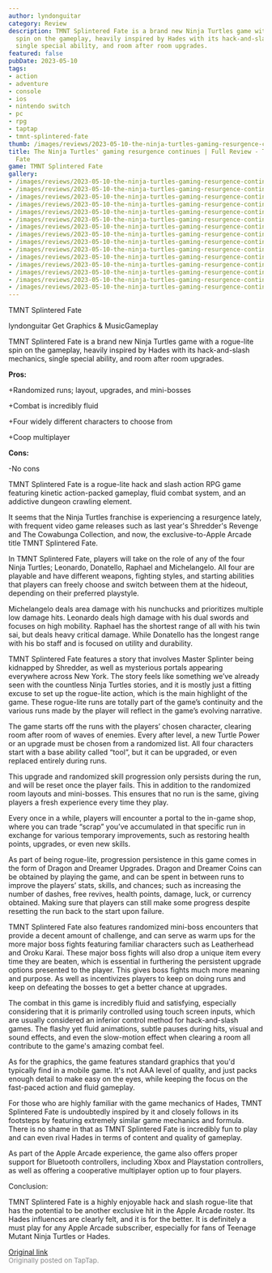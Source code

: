 ```yaml
---
author: lyndonguitar
category: Review
description: TMNT Splintered Fate is a brand new Ninja Turtles game with a rogue-lite
  spin on the gameplay, heavily inspired by Hades with its hack-and-slash mechanics,
  single special ability, and room after room upgrades.
featured: false
pubDate: 2023-05-10
tags:
- action
- adventure
- console
- ios
- nintendo switch
- pc
- rpg
- taptap
- tmnt-splintered-fate
thumb: /images/reviews/2023-05-10-the-ninja-turtles-gaming-resurgence-continues--full-review---tmnt-splintered-fate-0.avif
title: The Ninja Turtles' gaming resurgence continues | Full Review - TMNT Splintered
  Fate
game: TMNT Splintered Fate
gallery:
- /images/reviews/2023-05-10-the-ninja-turtles-gaming-resurgence-continues--full-review---tmnt-splintered-fate-0.avif
- /images/reviews/2023-05-10-the-ninja-turtles-gaming-resurgence-continues--full-review---tmnt-splintered-fate-1.avif
- /images/reviews/2023-05-10-the-ninja-turtles-gaming-resurgence-continues--full-review---tmnt-splintered-fate-2.avif
- /images/reviews/2023-05-10-the-ninja-turtles-gaming-resurgence-continues--full-review---tmnt-splintered-fate-3.avif
- /images/reviews/2023-05-10-the-ninja-turtles-gaming-resurgence-continues--full-review---tmnt-splintered-fate-4.avif
- /images/reviews/2023-05-10-the-ninja-turtles-gaming-resurgence-continues--full-review---tmnt-splintered-fate-5.avif
- /images/reviews/2023-05-10-the-ninja-turtles-gaming-resurgence-continues--full-review---tmnt-splintered-fate-6.avif
- /images/reviews/2023-05-10-the-ninja-turtles-gaming-resurgence-continues--full-review---tmnt-splintered-fate-7.avif
- /images/reviews/2023-05-10-the-ninja-turtles-gaming-resurgence-continues--full-review---tmnt-splintered-fate-8.avif
- /images/reviews/2023-05-10-the-ninja-turtles-gaming-resurgence-continues--full-review---tmnt-splintered-fate-9.avif
- /images/reviews/2023-05-10-the-ninja-turtles-gaming-resurgence-continues--full-review---tmnt-splintered-fate-10.avif
- /images/reviews/2023-05-10-the-ninja-turtles-gaming-resurgence-continues--full-review---tmnt-splintered-fate-11.avif
- /images/reviews/2023-05-10-the-ninja-turtles-gaming-resurgence-continues--full-review---tmnt-splintered-fate-12.avif
- /images/reviews/2023-05-10-the-ninja-turtles-gaming-resurgence-continues--full-review---tmnt-splintered-fate-13.avif
- /images/reviews/2023-05-10-the-ninja-turtles-gaming-resurgence-continues--full-review---tmnt-splintered-fate-14.avif
---
```

TMNT Splintered Fate

lyndonguitar
Get
Graphics & MusicGameplay

TMNT Splintered Fate is a brand new Ninja Turtles game with a rogue-lite spin on the gameplay, heavily inspired by Hades with its hack-and-slash mechanics, single special ability, and room after room upgrades.


**Pros:**


+Randomized runs; layout, upgrades, and mini-bosses

+Combat is incredibly fluid

+Four widely different characters to choose from

+Coop multiplayer


**Cons:**


-No cons

TMNT Splintered Fate is a rogue-lite hack and slash action RPG game featuring kinetic action-packed gameplay, fluid combat system, and an addictive dungeon crawling element.

It seems that the Ninja Turtles franchise is experiencing a resurgence lately, with frequent video game releases such as last year's Shredder's Revenge and The Cowabunga Collection, and now, the exclusive-to-Apple Arcade title TMNT Splintered Fate.

In TMNT Splintered Fate, players will take on the role of any of the four Ninja Turtles; Leonardo, Donatello, Raphael and Michelangelo. All four are playable and have different weapons, fighting styles, and starting abilities that players can freely choose and switch between them at the hideout, depending on their preferred playstyle.

Michelangelo deals area damage with his nunchucks and prioritizes multiple low damage hits. Leonardo deals high damage with his dual swords and focuses on high mobility. Raphael has the shortest range of all with his twin sai, but deals heavy critical damage. While Donatello has the longest range with his bo staff and is focused on utility and durability.

TMNT Splintered Fate features a story that involves Master Splinter being kidnapped by Shredder, as well as mysterious portals appearing everywhere across New York. The story feels like something we’ve already seen with the countless Ninja Turtles stories, and it is mostly just a fitting excuse to set up the rogue-lite action, which is the main highlight of the game. These rogue-lite runs are totally part of the game’s continuity and the various runs made by the player will reflect in the game’s evolving narrative.

The game starts off the runs with the players’ chosen character, clearing room after room of waves of enemies. Every after level, a new Turtle Power or an upgrade must be chosen from a randomized list. All four characters start with a base ability called “tool”, but it can be upgraded, or even replaced entirely during runs.

This upgrade and randomized skill progression only persists during the run, and will be reset once the player fails. This in addition to the randomized room layouts and mini-bosses. This ensures that no run is the same, giving players a fresh experience every time they play.

Every once in a while, players will encounter a portal to the in-game shop, where you can trade “scrap” you’ve accumulated in that specific run in exchange for various temporary improvements, such as restoring health points, upgrades, or even new skills.

As part of being rogue-lite, progression persistence in this game comes in the form of Dragon and Dreamer Upgrades. Dragon and Dreamer Coins can be obtained by playing the game, and can be spent in between runs to improve the players’ stats, skills, and chances; such as increasing the number of dashes, free revives, health points, damage, luck, or currency obtained. Making sure that players can still make some progress despite resetting the run back to the start upon failure.

TMNT Splintered Fate also features randomized mini-boss encounters that provide a decent amount of challenge, and can serve as warm ups for the more major boss fights featuring familiar characters such as Leatherhead and Oroku Karai. These major boss fights will also drop a unique item every time they are beaten, which is essential in furthering the persistent upgrade options presented to the player. This gives boss fights much more meaning and purpose. As well as incentivizes players to keep on doing runs and keep on defeating the bosses to get a better chance at upgrades.

The combat in this game is incredibly fluid and satisfying, especially considering that it is primarily controlled using touch screen inputs, which are usually considered an inferior control method for hack-and-slash games. The flashy yet fluid animations, subtle pauses during hits, visual and sound effects, and even the slow-motion effect when clearing a room all contribute to the game's amazing combat feel.

As for the graphics, the game features standard graphics that you'd typically find in a mobile game. It's not AAA level of quality, and just packs enough detail to make easy on the eyes, while keeping the focus on the fast-paced action and fluid gameplay.

For those who are highly familiar with the game mechanics of Hades, TMNT Splintered Fate is undoubtedly inspired by it and closely follows in its footsteps by featuring extremely similar game mechanics and formula. There is no shame in that as TMNT Splintered Fate is incredibly fun to play and can even rival Hades in terms of content and quality of gameplay.

As part of the Apple Arcade experience, the game also offers proper support for Bluetooth controllers, including Xbox and Playstation controllers, as well as offering a cooperative multiplayer option up to four players.

Conclusion:

TMNT Splintered Fate is a highly enjoyable hack and slash rogue-lite that has the potential to be another exclusive hit in the Apple Arcade roster. Its Hades influences are clearly felt, and it is for the better. It is definitely a must play for any Apple Arcade subscriber, especially for fans of Teenage Mutant Ninja Turtles or Hades.

[Original link](https://www.taptap.io/post/5388027)<br><span style="font-size: 0.95em; color: #888;">Originally posted on TapTap.</span>